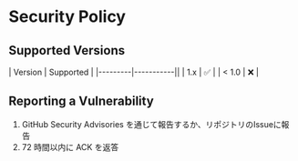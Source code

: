 # Security Policy

## Supported Versions
| Version | Supported |
|---------|-----------||
| 1.x     | ✅ |
| < 1.0   | ❌ |

## Reporting a Vulnerability
1. GitHub Security Advisories を通じて報告するか、リポジトリのIssueに報告
2. 72 時間以内に ACK を返答